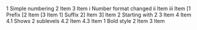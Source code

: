 1 Simple numbering
2 Item
3 Item
  i Number format changed
  ii Item
  iii Item
    \[1 Prefix
    \[2 Item
    \[3 Item
      1\] Suffix
      2\] Item
      3\] Item
        2 Starting with 2
        3 Item
        4 Item
          4.1 Shows 2 sublevels
          4.2 Item
          4.3 Item
            1 Bold style
            2 Item
            3 Item

